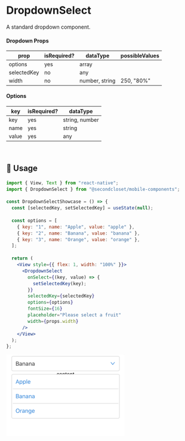 # DropdownSelect

A standard dropdown component.

<!--- https://www.tablesgenerator.com/markdown_tables -->

#### Dropdown Props

| prop        | isRequired? | dataType       | possibleValues |
| ----------- | ----------- | -------------- | -------------- |
| options     | yes         | array          |                |
| selectedKey | no          | any            |                |
| width       | no          | number, string | 250, "80%"     |

#### Options

| key   | isRequired? | dataType       |
| ----- | ----------- | -------------- |
| key   | yes         | string, number |
| name  | yes         | string         |
| value | yes         | any            |

<br/>

## 🔨 Usage

```jsx
import { View, Text } from "react-native";
import { DropdownSelect } from "@secondcloset/mobile-components";

const DropdownSelectShowcase = () => {
  const [selectedKey, setSelectedKey] = useState(null);

  const options = [
    { key: "1", name: "Apple", value: "apple" },
    { key: "2", name: "Banana", value: "banana" },
    { key: "3", name: "Orange", value: "orange" },
  ];

  return (
    <View style={{ flex: 1, width: "100%" }}>
      <DropdownSelect
        onSelect={(key, value) => {
          setSelectedKey(key);
        }}
        selectedKey={selectedKey}
        options={options}
        fontSize={16}
        placeholder="Please select a fruit"
        width={props.width}
      />
    </View>
  );
};
```

![Sample Dropdown](https://github.com/SecondCloset/mobile-components/blob/master/docs/images/DropdownSelect/sample_dropdown.png?raw=true)

<br/>
